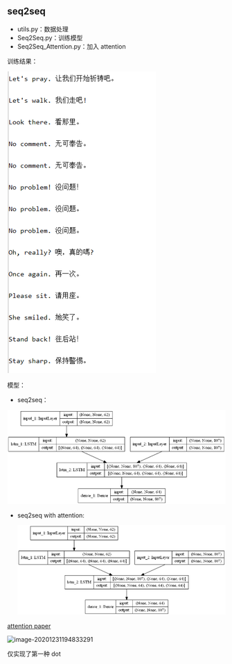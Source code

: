 ## seq2seq

- utils.py：数据处理
- Seq2Seq.py：训练模型
- Seq2Seq_Attention.py：加入 attention

训练结果：

![](img/seq2seq-attention.png)

模型：

- seq2seq：

![](img/seq2seq-model.png)

- seq2seq with attention:

  ![](img/seq2seq-attention-model.png)

[attention paper](https://arxiv.org/pdf/1508.04025.pdf)

![image-20201231194833291](C:\Users\xingc\Desktop\ml\DL\NLP\Seq2seq\img\attention.png)

仅实现了第一种 dot